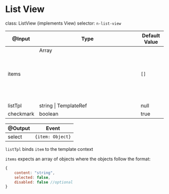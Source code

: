 # List View

class: ListView (implements View)
selector: `n-list-view`

| @Input    | Type                       | Default Value |
| --------- | -------------------------- | ------------- |
| items     | Array<Object>              | `[]`          |
| listTpl   | string \| TemplateRef<any> | null          |
| checkmark | boolean                    | true          |

| @Output | Event            |
| ------- | ---------------- |
| select  | `{item: Object}` |

`listTpl` binds `item` to the template context

`items` expects an array of objects where the objects follow the format:
```javascript
{
	content: "string",
	selected: false,
	disabled: false //optional
}
```
